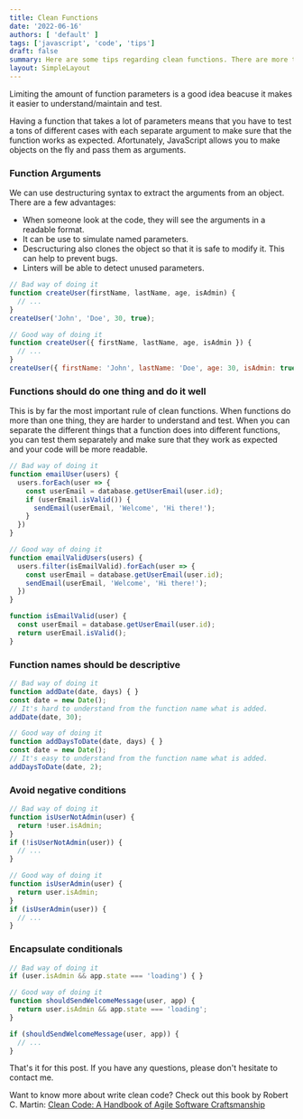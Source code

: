 ```yaml
---
title: Clean Functions
date: '2022-06-16'
authors: [ 'default' ]
tags: ['javascript', 'code', 'tips']
draft: false
summary: Here are some tips regarding clean functions. There are more to into clean functions but these are some basics that I could fit into this post.
layout: SimpleLayout
---
```


Limiting the amount of function parameters is a good idea beacuse it makes it easier to understand/maintain and test.

Having a function that takes a lot of parameters means that you have to test a tons of different cases with each separate argument to make sure that the function works as expected.
Afortunately, JavaScript allows you to make objects on the fly and pass them as arguments.

### Function Arguments
We can use destructuring syntax to extract the arguments from an object.
There are a few advantages:
<ul>
    <li>When someone look at the code, they will see the arguments in a readable format.</li>
    <li>It can be use to simulate named parameters.</li>
    <li>Descructuring also clones the object so that it is safe to modify it. This can help to prevent bugs.</li>
    <li>Linters will be able to detect unused parameters.</li>
</ul>

```javascript
// Bad way of doing it
function createUser(firstName, lastName, age, isAdmin) {
  // ...
}
createUser('John', 'Doe', 30, true);
```
```javascript
// Good way of doing it
function createUser({ firstName, lastName, age, isAdmin }) {
  // ...
}
createUser({ firstName: 'John', lastName: 'Doe', age: 30, isAdmin: true });
```

### Functions should do one thing and do it well

This is by far the most important rule of clean functions. When functions do more than one thing, they are harder to understand and test.
When you can separate the different things that a function does into different functions, you can test them separately and make sure that they work as expected and your code will be more readable.

```javascript
// Bad way of doing it
function emailUser(users) {
  users.forEach(user => {
    const userEmail = database.getUserEmail(user.id);
    if (userEmail.isValid()) {
      sendEmail(userEmail, 'Welcome', 'Hi there!');
    }
  })
}
```
```javascript	
// Good way of doing it
function emailValidUsers(users) {
  users.filter(isEmailValid).forEach(user => {
    const userEmail = database.getUserEmail(user.id);
    sendEmail(userEmail, 'Welcome', 'Hi there!');
  })
}

function isEmailValid(user) {
  const userEmail = database.getUserEmail(user.id);
  return userEmail.isValid();
}
```

### Function names should be descriptive

```javascript
// Bad way of doing it
function addDate(date, days) { }
const date = new Date();
// It's hard to understand from the function name what is added.
addDate(date, 30);
```

```javascript
// Good way of doing it
function addDaysToDate(date, days) { }
const date = new Date();
// It's easy to understand from the function name what is added.
addDaysToDate(date, 2);
```


### Avoid negative conditions

  
```javascript 
// Bad way of doing it  
function isUserNotAdmin(user) {
  return !user.isAdmin;
}
if (!isUserNotAdmin(user)) {
  // ...
}
```

```javascript
// Good way of doing it
function isUserAdmin(user) {
  return user.isAdmin;
}
if (isUserAdmin(user)) {
  // ...
}
```

### Encapsulate conditionals

```javascript	
// Bad way of doing it
if (user.isAdmin && app.state === 'loading') { }
```

```javascript
// Good way of doing it
function shouldSendWelcomeMessage(user, app) {
  return user.isAdmin && app.state === 'loading';
}

if (shouldSendWelcomeMessage(user, app)) {
  // ...
}
```

That's it for this post.
If you have any questions, please don't hesitate to contact me.

Want to know more about write clean code? Check out this book by Robert C. Martin: [Clean Code: A Handbook of Agile Software Craftsmanship](https://amzn.to/3O2j51d)

